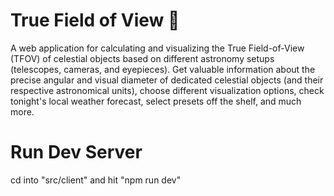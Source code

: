 # True Field of View 🔭
A web application for calculating and visualizing the True Field-of-View (TFOV) of celestial objects based on different astronomy setups (telescopes, cameras, and eyepieces). Get valuable information about the precise angular and visual diameter of dedicated celestial objects (and their respective astronomical units), choose different visualization options, check tonight's local weather forecast, select presets off the shelf, and much more.

# Run Dev Server

cd into "src/client" and hit "npm run dev"
